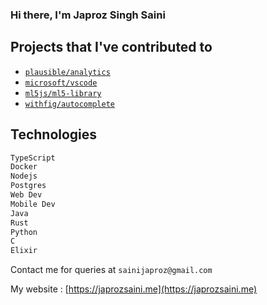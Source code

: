 ### Hi there, I'm Japroz Singh Saini

## Projects that I've contributed to
- [`plausible/analytics`](https://github.com/plausible/analytics)
- [`microsoft/vscode`](https://github.com/microsoft/vscode)
- [`ml5js/ml5-library`](https://github.com/ml5js/ml5-library)
- [`withfig/autocomplete`](https://github.com/withfig/autocomplete)

## Technologies
```bash
TypeScript
Docker
Nodejs
Postgres
Web Dev
Mobile Dev
Java
Rust
Python
C
Elixir
```

Contact me for queries at `sainijaproz@gmail.com`

My website : [https://japrozsaini.me](https://japrozsaini.me)
